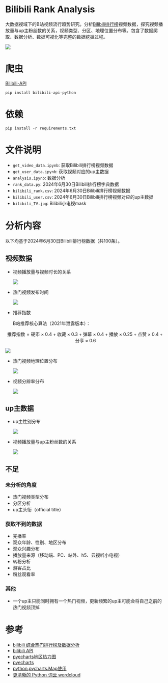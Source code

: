 # Bilibili Rank Analysis
大数据视域下的B站视频流行趋势研究。分析[Bilibili排行榜](https://www.bilibili.com/v/popular/rank/all)视频数据，探究视频播放量与up主粉丝数的关系，视频类型、分区、地理位置分布等。包含了数据爬取、数据分析、数据可视化等完整的数据挖掘过程。

![](./wordcloud/bilibili_wordcloud.png)

# 爬虫
[Bilibili-API](https://github.com/Nemo2011/bilibili-api)

```shell
pip install bilibili-api-python
```

# 依赖
```shell
pip install -r requirements.txt
```

# 文件说明
- `get_video_data.ipynb`: 获取Bilibili排行榜视频数据
- `get_user_data.ipynb`: 获取视频对应的up主数据
- `analysis.ipynb`: 数据分析
- `rank_data.py`: 2024年6月30日Bilibili排行榜字典数据
- `bilibili_rank.csv`: 2024年6月30日Bilibili排行榜视频数据
- `bilibili_user.csv`: 2024年6月30日Bilibili排行榜视频对应的up主数据
- `bilibili_TV.jpg`: Bilibili小电视mask

# 分析内容
以下均基于2024年6月30日Bilibili排行榜数据（共100条）。

## 视频数据
- 视频播放量与视频时长的关系

  ![](./imgs/duration.png)

- 热门视频发布时间

  ![](./imgs/pubdate.png)

- 推荐指数

  B站推荐核心算法（2021年泄露版本）：

$$\text{推荐指数}=\text{硬币}\times 0.4+\text{收藏}\times 0.3+\text{弹幕}\times 0.4+\text{播放}\times 0.25+\text{点赞}\times 0.4+\text{分享}\times 0.6$$

  ![](./imgs/recommendation_index.png)

- 热门视频地理位置分布

  ![](./geo_heatmap/bilibili_map.png)

- 视频分辨率分布

  ![](./imgs/resolution.png)

## up主数据
- up主性别分布

  ![](./imgs/sex_ratio.png)

- 视频播放量与up主粉丝数的关系

  ![](./imgs/follower.png)

## 不足
### 未分析的角度
- 热门视频类型分布
- 分区分析
- up主头衔（official title）

### 获取不到的数据
- 完播率
- 观众年龄、性别、地区分布
- 观众兴趣分布
- 播放量来源（移动端、PC、站外、h5、云视听小电视）
- 转粉分析
- 游客占比
- 粉丝观看率

### 其他
- 一个up主只能同时拥有一个热门视频，更新频繁的up主可能会将自己之前的热门视频顶掉

# 参考
- [bilibili 综合热门排行榜及数据分析](https://www.cnblogs.com/echo-1/p/15737172.html)
- [bilibili API](https://github.com/Nemo2011/bilibili-api)
- [pyecharts地区热力图](https://blog.csdn.net/qq_39451578/article/details/104372597)
- [pyecharts](https://pyecharts.org/#/zh-cn/intro)
- [python.pycharts.Map使用](https://blog.csdn.net/laoluobo76/article/details/108024560)
- [更清晰的 Python 词云 wordcloud](https://blog.csdn.net/qq_40442753/article/details/109717664.)
